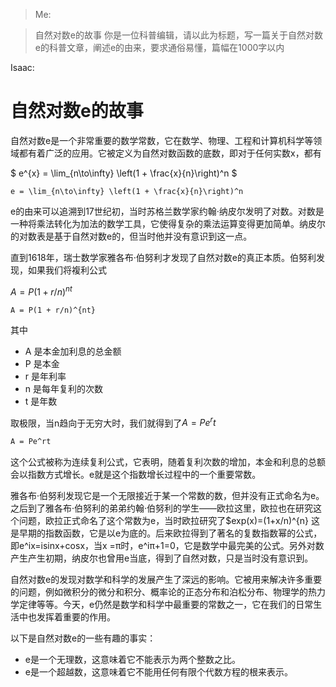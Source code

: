 >  Me:

> 自然对数e的故事
> 你是一位科普编辑，请以此为标题，写一篇关于自然对数e的科普文章，阐述e的由来，要求通俗易懂，篇幅在1000字以内

Isaac:

# 自然对数e的故事

自然对数e是一个非常重要的数学常数，它在数学、物理、工程和计算机科学等领域都有着广泛的应用。它被定义为自然对数函数的底数，即对于任何实数x，都有

$
e^{x} = \lim_{n\to\infty} \left(1 + \frac{x}{n}\right)^n
$

```
e = \lim_{n\to\infty} \left(1 + \frac{x}{n}\right)^n
```

e的由来可以追溯到17世纪初，当时苏格兰数学家约翰·纳皮尔发明了对数。对数是一种将乘法转化为加法的数学工具，它使得复杂的乘法运算变得更加简单。纳皮尔的对数表是基于自然对数e的，但当时他并没有意识到这一点。

直到1618年，瑞士数学家雅各布·伯努利才发现了自然对数e的真正本质。伯努利发现，如果我们将複利公式

$A = P(1 + r/n)^{nt}$

```
A = P(1 + r/n)^{nt}
```

其中

* A 是本金加利息的总金额
* P 是本金
* r 是年利率
* n 是每年复利的次数
* t 是年数

取极限，当n趋向于无穷大时，我们就得到了$A = Pe^rt$

```4
A = Pe^rt
```

这个公式被称为连续复利公式，它表明，随着复利次数的增加，本金和利息的总额会以指数方式增长。e就是这个指数增长过程中的一个重要常数。

雅各布·伯努利发现它是一个无限接近于某一个常数的数，但并没有正式命名为e。之后到了雅各布·伯努利的弟弟约翰·伯努利的学生——欧拉这里，欧拉也在研究这个问题，欧拉正式命名了这个常数为e，当时欧拉研究了$exp(x)=(1+x/n)^{n} 这是早期的指数函数，它是以e为底的。后来欧拉得到了著名的复数指数幂的公式，即e^ix=isinx+cosx，当x =π时，e^iπ+1=0，它是数学中最完美的公式。另外对数产生产生初期，纳皮尔也曾用e当底，得到了自然对数，只是当时没有意识到。

自然对数e的发现对数学和科学的发展产生了深远的影响。它被用来解决许多重要的问题，例如微积分的微分和积分、概率论的正态分布和泊松分布、物理学的热力学定律等等。今天，e仍然是数学和科学中最重要的常数之一，它在我们的日常生活中也发挥着重要的作用。

以下是自然对数e的一些有趣的事实：

* e是一个无理数，这意味着它不能表示为两个整数之比。
* e是一个超越数，这意味着它不能用任何有限个代数方程的根来表示。
